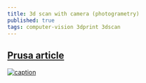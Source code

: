 ```yaml
---
title: 3d scan with camera (photogrametry)
published: true
tags: computer-vision 3dprint 3dscan
---
```

## [Prusa article](https://www.prusaprinters.org/photogrammetry-3d-scanning-just-phone-camera/)
[![caption](https://img.youtube.com/vi/ye-C-OOFsX8/0.jpg)](https://www.youtube.com/watch?v=ye-C-OOFsX8)

